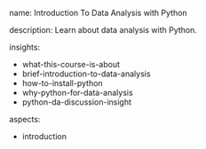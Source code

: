 name: Introduction To Data Analysis with Python

description: Learn about data analysis with Python.

insights:
  - what-this-course-is-about
  - brief-introduction-to-data-analysis
  - how-to-install-python
  - why-python-for-data-analysis
  - python-da-discussion-insight

aspects:
  - introduction